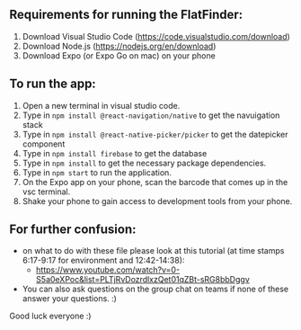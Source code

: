  ## Requirements for running the FlatFinder:
1. Download Visual Studio Code (https://code.visualstudio.com/download)
2. Download Node.js (https://nodejs.org/en/download)
3. Download Expo (or Expo Go on mac) on your phone

  ## To run the app:
1. Open a new terminal in visual studio code.
2. Type in `npm install @react-navigation/native` to get the navuigation stack
3. Type in `npm install @react-native-picker/picker` to get the datepicker component
4. Type in `npm install firebase` to get the database
5. Type in `npm install` to get the necessary package dependencies.
6. Type in `npm start` to run the application.
7. On the Expo app on your phone, scan the barcode that comes up in the vsc terminal.
8. Shake your phone to gain access to development tools from your phone.

  ## For further confusion:
* on what to do with these file please look at this tutorial (at time stamps 6:17-9:17 for environment and 12:42-14:38): 
  * https://www.youtube.com/watch?v=0-S5a0eXPoc&list=PLTjRvDozrdlxzQet01qZBt-sRG8bbDggv
* You can also ask questions on the group chat on teams if none of these answer your questions. :)
  
Good luck everyone :)
